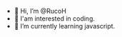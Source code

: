 - 👋 Hi, I’m @RucoH
- 👀 I'am interested in coding.
- 🌱 I’m currently learning javascript.

<!---
RucoH/RucoH is a ✨ special ✨ repository because its `README.md` (this file) appears on your GitHub profile.
You can click the Preview link to take a look at your changes.
--->
